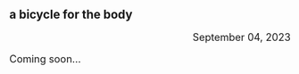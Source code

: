 <h2 class="posthead">a bicycle for the body</h2>
<font size="+1"><div style="text-align: right">September 04, 2023</div>

<p>Coming soon...</p></font>
<br><br><br><br><br>
<br><br><br><br><br>
<br><br><br><br><br>
<br><br><br><br><br>
